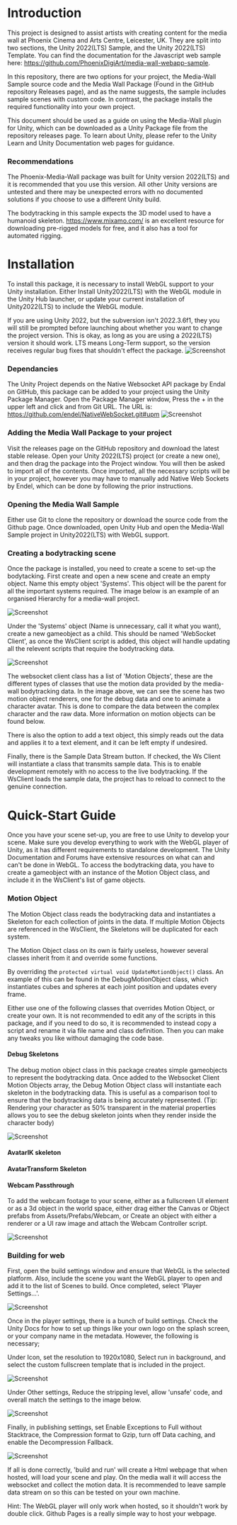 # Introduction

This project is designed to assist artists with creating content for the media wall at Phoenix Cinema and Arts Centre, Leicester, UK. They are split into two sections, the Unity 2022(LTS) Sample, and the Unity 2022(LTS) Template. You can find the documentation for the Javascript web sample here: https://github.com/PhoenixDigiArt/media-wall-webapp-sample.

In this repository, there are two options for your project, the Media-Wall Sample source code and the Media Wall Package (Found in the GitHub repository Releases page), and as the name suggests, the sample includes sample scenes with custom code. In contrast, the package installs the required functionality into your own project.

This document should be used as a guide on using the Media-Wall plugin for Unity, which can be downloaded as a Unity Package file from the repository releases page. To learn about Unity, please refer to the Unity Learn and Unity Documentation web pages for guidance.

### Recommendations

The Phoenix-Media-Wall package was built for Unity version 2022(LTS) and it is recommended that you use this version. All other Unity versions are untested and there may be unexpected errors with no documented solutions if you choose to use a different Unity build.

The bodytracking in this sample expects the 3D model used to have a humanoid skeleton. https://www.mixamo.com/ is an excellent resource for downloading pre-rigged models for free, and it also has a tool for automated rigging.

# Installation

To install this package, it is necessary to install WebGL support to your Unity installation. Either Install Unity2022(LTS) with the WebGL module in the Unity Hub launcher, or update your current installation of Unity2022(LTS) to include the WebGL module.

If you are using Unity 2022, but the subversion isn't 2022.3.6f1, they you will still be prompted before launching about whether you want to change the project version. This is okay, as long as you are using a 2022(LTS) version it should work. LTS means Long-Term support, so the version receives regular bug fixes that shouldn't effect the package.
![Screenshot](Docs/install.png)

### Dependancies

The Unity Project depends on the Native Websocket API package by Endal on GitHub, this package can be added to your project using the Unity Package Manager. Open the Package Manager window, Press the + in the upper left and click and from Git URL. The URL is: https://github.com/endel/NativeWebSocket.git#upm
![Screenshot](Docs/packagemanagergit.png)

### Adding the Media Wall Package to your project

Visit the releases page on the GitHub repository and download the latest stable release. Open your Unity 2022(LTS) project (or create a new one), and then drag the package into the Project window. You will then be asked to import all of the contents. Once imported, all the necessary scripts will be in your project, however you may have to manually add Native Web Sockets by Endel, which can be done by following the prior instructions.

### Opening the Media Wall Sample

Either use Git to clone the repository or download the source code from the Github page. Once downloaded, open Unity Hub and open the Media-Wall Sample project in Unity2022(LTS) with WebGL support.

### Creating a bodytracking scene

Once the package is installed, you need to create a scene to set-up the bodytacking. First create and open a new scene and create an empty object. Name this empty object 'Systems'. This object will be the parent for all the important systems required. The image below is an example of an organised Hierarchy for a media-wall project.

![Screenshot](Docs/hierarchy.png)

Under the 'Systems' object (Name is unnecessary, call it what you want), create a new gameobject as a child. This should be named 'WebSocket Client', as once the WsClient script is added, this object will handle updating all the relevent scripts that require the bodytracking data.

![Screenshot](Docs/websocketclient.png)

The websocket client class has a list of 'Motion Objects', these are the different types of classes that use the motion data provided by the media-wall bodytracking data. In the image above, we can see the scene has two motion object renderers, one for the debug data and one to animate a character avatar. This is done to compare the data between the complex character and the raw data. More information on motion objects can be found below.

There is also the option to add a text object, this simply reads out the data and applies it to a text element, and it can be left empty if undesired.

Finally, there is the Sample Data Stream button. If checked, the Ws Client will instantiate a class that transmits sample data. This is to enable development remotely with no access to the live bodytracking. If the WsClient loads the sample data, the project has to reload to connect to the genuine connection.

# Quick-Start Guide

Once you have your scene set-up, you are free to use Unity to develop your scene. Make sure you develop everything to work with the WebGL player of Unity, as it has different requirements to standalone development. The Unity Documentation and Forums have extensive resources on what can and can't be done in WebGL. To access the bodytracking data, you have to create a gameobject with an instance of the Motion Object class, and include it in the WsClient's list of game objects.

### Motion Object

The Motion Object class reads the bodytracking data and instantiates a Skeleton for each collection of joints in the data. If multiple Motion Objects are referenced in the WsClient, the Skeletons will be duplicated for each system.

The Motion Object class on its own is fairly useless, however several classes inherit from it and override some functions.

By overriding the `protected virtual void UpdateMotionObject()` class. An example of this can be found in the DebugMotionObject class, which instantiates cubes and spheres at each joint position and updates every frame.

Either use one of the following classes that overrides Motion Object, or create your own. It is not recommended to edit any of the scripts in this package, and if you need to do so, it is recommended to instead copy a script and rename it via file name and class definition. Then you can make any tweaks you like without damaging the code base.

#### Debug Skeletons

The debug motion object class in this package creates simple gameobjects to represent the bodytracking data. Once added to the Websocket Client Motion Objects array, the Debug Motion Object class will instantiate each skeleton in the bodytracking data. This is useful as a comparison tool to ensure that the bodytracking data is being accurately represented. (Tip: Rendering your character as 50% transparent in the material properties allows you to see the debug skeleton joints when they render inside the character body)

![Screenshot](Docs/debugmotionobject.png)

#### AvatarIK skeleton

#### AvatarTransform Skeleton

#### Webcam Passthrough

To add the webcam footage to your scene, either as a fullscreen UI element or as a 3d object in the world space, either drag either the Canvas or Object prefabs from Assets/Prefabs/Webcam, or Create an object with either a renderer or a UI raw image and attach the Webcam Controller script.

![Screenshot](Docs/webcamprefab.png)

### Building for web

First, open the build settings window and ensure that WebGL is the selected platform. Also, include the scene you want the WebGL player to open and add it to the list of Scenes to build. Once completed, select 'Player Settings...'.

![Screenshot](Docs/buildsettings.png)

Once in the player settings, there is a bunch of build settings. Check the Unity Docs for how to set up things like your own logo on the splash screen, or your company name in the metadata. However, the following is necessary;

Under Icon, set the resolution to 1920x1080, Select run in background, and select the custom fullscreen template that is included in the project.

![Screenshot](Docs/icon.png)

Under Other settings, Reduce the stripping level, allow 'unsafe' code, and overall match the settings to the image below.

![Screenshot](Docs/playerother.png)

Finally, in publishing settings, set Enable Exceptions to Full without Stacktrace, the Compression format to Gzip, turn off Data caching, and enable the Decompression Fallback.

![Screenshot](Docs/publish.png)

If all is done correctly, 'build and run' will create a Html webpage that when hosted, will load your scene and play. On the media wall it will access the websocket and collect the motion data. It is recommended to leave sample data stream on so this can be tested on your own machine.

Hint: The WebGL player will only work when hosted, so it shouldn't work by double click. Github Pages is a really simple way to host your webpage.
